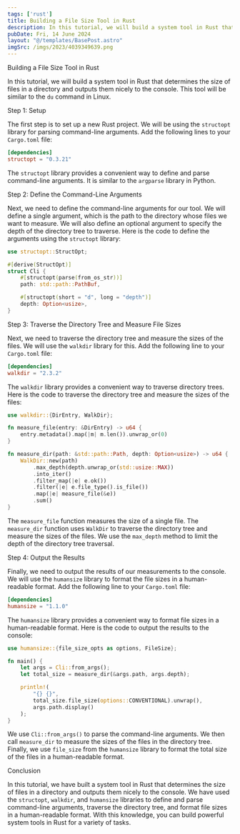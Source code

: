 ```yaml
---
tags: ['rust']
title: Building a File Size Tool in Rust
description: In this tutorial, we will build a system tool in Rust that determines the size of files in a directory and outputs them nicely to the console. This tool will be similar to the `du` command in Linux.
pubDate: Fri, 14 June 2024
layout: "@/templates/BasePost.astro"
imgSrc: /imgs/2023/4039349639.png
---
```


Building a File Size Tool in Rust

In this tutorial, we will build a system tool in Rust that determines the size of files in a directory and outputs them nicely to the console. This tool will be similar to the `du` command in Linux.

Step 1: Setup

The first step is to set up a new Rust project. We will be using the `structopt` library for parsing command-line arguments. Add the following lines to your `Cargo.toml` file:

```toml
[dependencies]
structopt = "0.3.21"
```

The `structopt` library provides a convenient way to define and parse command-line arguments. It is similar to the `argparse` library in Python.

Step 2: Define the Command-Line Arguments

Next, we need to define the command-line arguments for our tool. We will define a single argument, which is the path to the directory whose files we want to measure. We will also define an optional argument to specify the depth of the directory tree to traverse. Here is the code to define the arguments using the `structopt` library:

```rust
use structopt::StructOpt;

#[derive(StructOpt)]
struct Cli {
    #[structopt(parse(from_os_str))]
    path: std::path::PathBuf,

    #[structopt(short = "d", long = "depth")]
    depth: Option<usize>,
}
```

Step 3: Traverse the Directory Tree and Measure File Sizes

Next, we need to traverse the directory tree and measure the sizes of the files. We will use the `walkdir` library for this. Add the following line to your `Cargo.toml` file:

```toml
[dependencies]
walkdir = "2.3.2"
```

The `walkdir` library provides a convenient way to traverse directory trees. Here is the code to traverse the directory tree and measure the sizes of the files:

```rust
use walkdir::{DirEntry, WalkDir};

fn measure_file(entry: &DirEntry) -> u64 {
    entry.metadata().map(|m| m.len()).unwrap_or(0)
}

fn measure_dir(path: &std::path::Path, depth: Option<usize>) -> u64 {
    WalkDir::new(path)
        .max_depth(depth.unwrap_or(std::usize::MAX))
        .into_iter()
        .filter_map(|e| e.ok())
        .filter(|e| e.file_type().is_file())
        .map(|e| measure_file(&e))
        .sum()
}
```

The `measure_file` function measures the size of a single file. The `measure_dir` function uses `WalkDir` to traverse the directory tree and measure the sizes of the files. We use the `max_depth` method to limit the depth of the directory tree traversal.

Step 4: Output the Results

Finally, we need to output the results of our measurements to the console. We will use the `humansize` library to format the file sizes in a human-readable format. Add the following line to your `Cargo.toml` file:

```toml
[dependencies]
humansize = "1.1.0"
```

The `humansize` library provides a convenient way to format file sizes in a human-readable format. Here is the code to output the results to the console:

```rust
use humansize::{file_size_opts as options, FileSize};

fn main() {
    let args = Cli::from_args();
    let total_size = measure_dir(&args.path, args.depth);

    println!(
        "{} {}",
        total_size.file_size(options::CONVENTIONAL).unwrap(),
        args.path.display()
    );
}
```

We use `Cli::from_args()` to parse the command-line arguments. We then call `measure_dir` to measure the sizes of the files in the directory tree. Finally, we use `file_size` from the `humansize` library to format the total size of the files in a human-readable format.

Conclusion

In this tutorial, we have built a system tool in Rust that determines the size of files in a directory and outputs them nicely to the console. We have used the `structopt`, `walkdir`, and `humansize` libraries to define and parse command-line arguments, traverse the directory tree, and format file sizes in a human-readable format. With this knowledge, you can build powerful system tools in Rust for a variety of tasks.